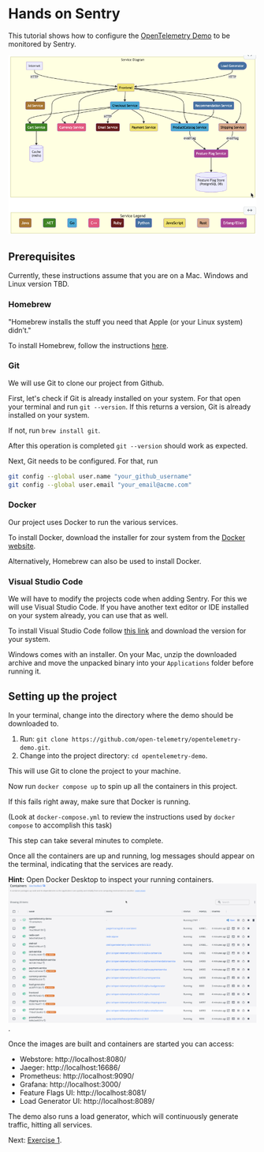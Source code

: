 # Hands on Sentry

This tutorial shows how to configure the [OpenTelemetry Demo](https://github.com/open-telemetry/opentelemetry-demo) to be monitored by Sentry.

![OpenTelemetry Demo Architecture](./assets/otel-demo-architecture.png)

## Prerequisites
Currently, these instructions assume that you are on a Mac.
Windows and Linux version TBD.

### Homebrew
"Homebrew installs the stuff you need that Apple (or your Linux system) didn’t."

To install Homebrew, follow the instructions [here](https://brew.sh/).

### Git
We will use Git to clone our project from Github.

First, let's check if Git is already installed on your system.
For that open your terminal and run `git --version`.
If this returns a version, Git is already installed on your system.

If not, run `brew install git`.

After this operation is completed `git --version` should work as expected.

Next, Git needs to be configured.
For that, run

```sh
git config --global user.name "your_github_username"
git config --global user.email "your_email@acme.com"
```

### Docker
Our project uses Docker to run the various services.

To install Docker, download the installer for zour system from the [Docker website](https://docs.docker.com/desktop/install). 

Alternatively, Homebrew can also be used to install Docker.

### Visual Studio Code
We will have to modify the projects code when adding Sentry.
For this we will use Visual Studio Code.
If you have another text editor or IDE installed on your system already, you can use that as well.

To install Visual Studio Code follow [this link](https://code.visualstudio.com/) and download the version for your system.

Windows comes with an installer.
On your Mac, unzip the downloaded archive and move the unpacked binary into your `Applications` folder before running it.

## Setting up the project

In your terminal, change into the directory where the demo should be downloaded to.

1. Run: `git clone https://github.com/open-telemetry/opentelemetry-demo.git`.
2. Change into the project directory: `cd opentelemetry-demo`.

This will use Git to clone the project to your machine.

Now run `docker compose up` to spin up all the containers in this project. 

If this fails right away, make sure that Docker is running.

(Look at `docker-compose.yml` to review the instructions used by `docker compose` to accomplish this task)

This step can take several minutes to complete.

Once all the containers are up and running, log messages should appear on the terminal, indicating that the services are ready.

**Hint:** Open Docker Desktop to inspect your running containers.
![Docker Desktop](./assets/docker-desktop.png).

Once the images are built and containers are started you can access:

* Webstore: http://localhost:8080/
* Jaeger: http://localhost:16686/
* Prometheus: http://localhost:9090/
* Grafana: http://localhost:3000/
* Feature Flags UI: http://localhost:8081/
* Load Generator UI: http://localhost:8089/

The demo also runs a load generator, which will continuously generate traffic, hitting all services.

Next: [Exercise 1](./exercises/exercise-1.md).